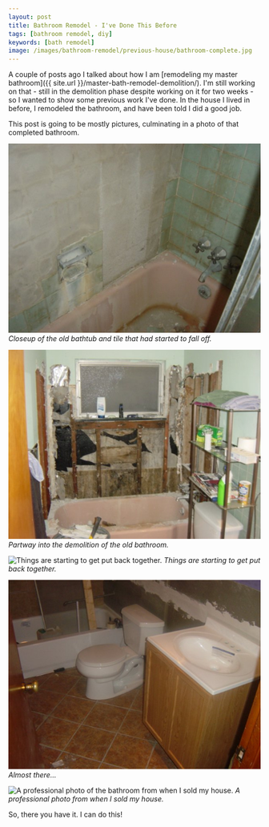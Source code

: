 ```yaml
---
layout: post
title: Bathroom Remodel - I've Done This Before
tags: [bathroom remodel, diy]
keywords: [bath remodel]
image: /images/bathroom-remodel/previous-house/bathroom-complete.jpg
---
```


A couple of posts ago I talked about how I am [remodeling my master bathroom]({{ site.url }}/master-bath-remodel-demolition/). I'm still working on that - still in the demolition phase despite working on it for two weeks - so I wanted to show some previous work I've done. In the house I lived in before, I remodeled the bathroom, and have been told I did a good job.

This post is going to be mostly pictures, culminating in a photo of that completed bathroom. 

![Closeup of the old bathtub and tile that had started to fall off.](/images/bathroom-remodel/previous-house/old-bathtub-and-tile.jpg)
*Closeup of the old bathtub and tile that had started to fall off.*

![Partway into the demolition of the old bathroom.](/images/bathroom-remodel/previous-house/old-bathroom-demo.jpg)
*Partway into the demolition of the old bathroom.*

![Things are starting to get put back together.](/images/bathroom-remodel/previous-house/old-bathroom-part-1.jpg)
*Things are starting to get put back together.*

![Almost there...](/images/bathroom-remodel/previous-house/old-bathroom-part-2.jpg)
*Almost there...*

![A professional photo of the bathroom from when I sold my house.](/images/bathroom-remodel/previous-house/bathroom-complete.jpg)
*A professional photo from when I sold my house.*

So, there you have it. I can do this!
